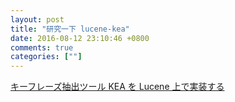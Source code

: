 ```yaml
---
layout: post
title: "研究一下 lucene-kea"
date: 2016-08-12 23:10:46 +0800
comments: true
categories: [""]
---
```


<!-- more -->

[キーフレーズ抽出ツール KEA を Lucene 上で実装する]

[キーフレーズ抽出ツール KEA を Lucene 上で実装する]:http://lucene.jugem.jp/?eid=483
